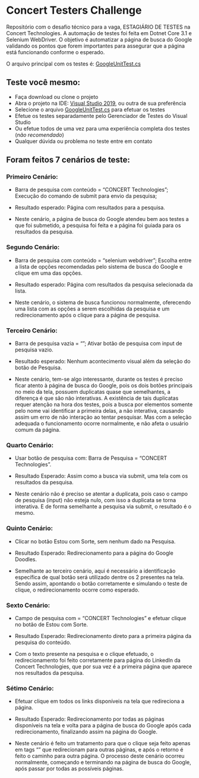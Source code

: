 # Concert Testers Challenge

Repositório com o desafio técnico para a vaga, ESTAGIÁRIO DE TESTES na Concert Technologies. A automação de testes foi feita em Dotnet Core 3.1 e Selenium
WebDriver. O objetivo é automatizar a página de busca do Google validando os pontos que forem
importantes para assegurar que a página está funcionando conforme o esperado.

O arquivo principal com os testes é: <a href="https://github.com/mateusfilipe/concert-testers-challenge/blob/main/GoogleSearch-Test/GoogleUnitTest.cs">GoogleUnitTest.cs</a>

## Teste você mesmo:

 * Faça download ou clone o projeto
 * Abra o projeto na IDE: <a href="https://visualstudio.microsoft.com/pt-br/vs/">Visual Studio 2019</a>, ou outra de sua preferência
 * Selecione o arquivo <a href="https://github.com/mateusfilipe/concert-testers-challenge/blob/main/GoogleSearch-Test/GoogleUnitTest.cs">GoogleUnitTest.cs</a> para efetuar os testes
 * Efetue os testes separadamente pelo Gerenciador de Testes do Visual Studio
 * Ou efetue todos de uma vez para uma experiência completa dos testes (*não recomendado*)
 * Qualquer dúvida ou problema no teste entre em contato

## Foram feitos 7 cenários de teste:
  
### Primeiro Cenário:
 * Barra de pesquisa com conteúdo = “CONCERT Technologies”; Execução do comando de submit para envio da pesquisa;

 * Resultado esperado: Página com resultados para a pesquisa.

 * Neste cenário, a página de busca do Google atendeu bem aos testes a que foi submetido, a pesquisa foi feita e a página foi guiada para os resultados da pesquisa.

### Segundo Cenário:
 * Barra de pesquisa com conteúdo = “selenium webdriver”; Escolha entre a lista de opções recomendadas pelo sistema de busca do Google e clique em uma das opções.

 * Resultado esperado: Página com resultados da pesquisa selecionada da lista.

 * Neste cenário, o sistema de busca funcionou normalmente, oferecendo uma lista com as opções a serem escolhidas da pesquisa e um redirecionamento após o clique para a página de pesquisa.

### Terceiro Cenário:
 * Barra de pesquisa vazia = “”; Ativar botão de pesquisa com input de pesquisa vazio.
	
 * Resultado esperado: Nenhum acontecimento visual além da seleção do botão de Pesquisa.

 * Neste cenário, tem-se algo interessante, durante os testes é preciso ficar atento à página de busca do Google, pois os dois botões principais no meio da tela, possuem duplicatas quase que semelhantes, a diferença é que são não interativas. A existência de tais duplicatas requer atenção na hora dos testes, pois a busca por elementos somente pelo nome vai identificar a primeira delas, a não interativa, causando assim um erro de não interação ao tentar pesquisar. Mas com a seleção adequada o funcionamento ocorre normalmente, e não afeta o usuário comum da página.

### Quarto Cenário:
 * Usar botão de pesquisa com: Barra de Pesquisa = “CONCERT Technologies”.
	
 * Resultado Esperado: Assim como a busca via submit, uma tela com os resultados da pesquisa.

 * Neste cenário não é preciso se atentar a duplicata, pois caso o campo de pesquisa (input) não esteja nulo, com isso a duplicata se torna interativa. E de forma semelhante a pesquisa via submit, o resultado é o mesmo.

### Quinto Cenário: 
 * Clicar no botão Estou com Sorte, sem nenhum dado na Pesquisa.
	
 * Resultado Esperado: Redirecionamento para a página do Google Doodles.

 * Semelhante ao terceiro cenário, aqui é necessário a identificação específica de qual botão será utilizado dentre os 2 presentes na tela. Sendo assim, apontando o botão corretamente e simulando o teste de clique, o redirecionamento ocorre como esperado.

### Sexto Cenário:
 * Campo de pesquisa com = “CONCERT Technologies” e efetuar clique no botão de Estou com Sorte.

 * Resultado Esperado: Redirecionamento direto para a primeira página da pesquisa do conteúdo.

 * Com o texto presente na pesquisa e o clique efetuado, o redirecionamento foi feito corretamente para página do LinkedIn da Concert Technologies, que por sua vez é a primeira página que aparece nos resultados da pesquisa.


### Sétimo Cenário:
 * Efetuar clique em todos os links disponíveis na tela que redireciona a página.
	
 * Resultado Esperado: Redirecionamento por todas as páginas disponíveis na tela e volta para a página de busca do Google após cada redirecionamento, finalizando assim na página do Google.

 * Neste cenário é feito um tratamento para que o clique seja feito apenas em tags “<a></a>” que redirecionam para outras páginas, e após o retorno é feito o caminho para outra página. O processo deste cenário ocorreu normalmente, começando e terminando na página de busca do Google, após passar por todas as possíveis páginas.
